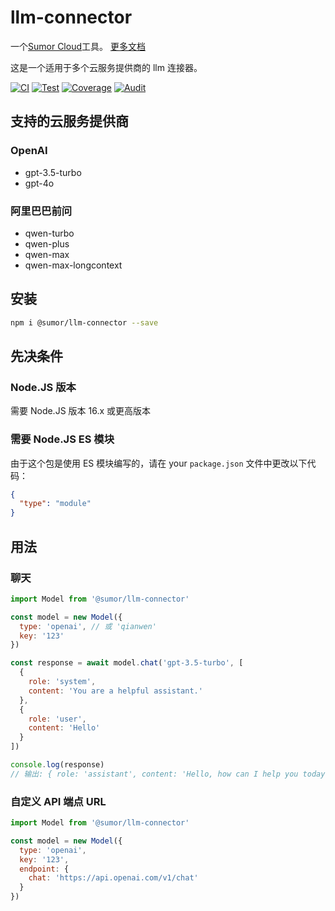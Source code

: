 # llm-connector

一个[Sumor Cloud](https://sumor.cloud)工具。
[更多文档](https://sumor.cloud)

这是一个适用于多个云服务提供商的 llm 连接器。

[![CI](https://github.com/sumor-cloud/llm-connector/actions/workflows/ci.yml/badge.svg)](https://github.com/sumor-cloud/llm-connector/actions/workflows/ci.yml)
[![Test](https://github.com/sumor-cloud/llm-connector/actions/workflows/ut.yml/badge.svg)](https://github.com/sumor-cloud/llm-connector/actions/workflows/ut.yml)
[![Coverage](https://github.com/sumor-cloud/llm-connector/actions/workflows/coverage.yml/badge.svg)](https://github.com/sumor-cloud/llm-connector/actions/workflows/coverage.yml)
[![Audit](https://github.com/sumor-cloud/llm-connector/actions/workflows/audit.yml/badge.svg)](https://github.com/sumor-cloud/llm-connector/actions/workflows/audit.yml)

## 支持的云服务提供商

### OpenAI

- gpt-3.5-turbo
- gpt-4o

### 阿里巴巴前问

- qwen-turbo
- qwen-plus
- qwen-max
- qwen-max-longcontext

## 安装

```bash
npm i @sumor/llm-connector --save
```

## 先决条件

### Node.JS 版本

需要 Node.JS 版本 16.x 或更高版本

### 需要 Node.JS ES 模块

由于这个包是使用 ES 模块编写的，请在 your `package.json` 文件中更改以下代码：

```json
{
  "type": "module"
}
```

## 用法

### 聊天

```javascript
import Model from '@sumor/llm-connector'

const model = new Model({
  type: 'openai', // 或 'qianwen'
  key: '123'
})

const response = await model.chat('gpt-3.5-turbo', [
  {
    role: 'system',
    content: 'You are a helpful assistant.'
  },
  {
    role: 'user',
    content: 'Hello'
  }
])

console.log(response)
// 输出: { role: 'assistant', content: 'Hello, how can I help you today?' }
```

### 自定义 API 端点 URL

```javascript
import Model from '@sumor/llm-connector'

const model = new Model({
  type: 'openai',
  key: '123',
  endpoint: {
    chat: 'https://api.openai.com/v1/chat'
  }
})
```